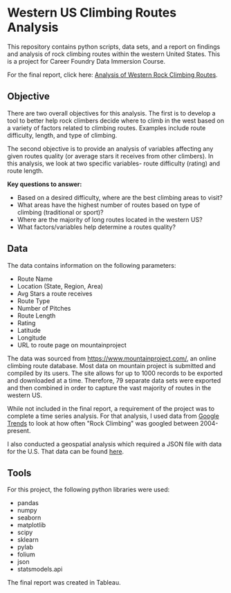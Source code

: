 # Western US Climbing Routes Analysis

This repository contains python scripts, data sets, and a report on findings and analysis of rock climbing routes within the western United States. This is a project for Career Foundry Data Immersion Course. 

For the final report, click here: [Analysis of Western Rock Climbing Routes](https://public.tableau.com/app/profile/dave.bennett/viz/AnalysisofWesternUSRockClimbingRoutes/Storyboard?publish=yes). 

## **Objective**
There are two overall objectives for this analysis. The first is to develop a tool to better help rock climbers decide where to climb in the west based on a variety of factors related to climbing routes. Examples include route difficulty, length, and type of climbing. 

The second objective is to provide an analysis of variables affecting any given routes quality (or average stars it receives from other climbers).  In this analysis, we look at two specific variables- route difficulty (rating) and route length. 

**Key questions to answer:**
- Based on a desired difficulty, where are the best climbing areas to visit? 
- What areas have the highest number of routes based on type of climbing (traditional or sport)? 
- Where are the majority of long routes located in the western US? 
- What factors/variables help determine a routes quality? 

## **Data**
The data contains information on the following parameters:
- Route Name
- Location (State, Region, Area)
- Avg Stars a route receives 
- Route Type
- Number of Pitches
- Route Length
- Rating
- Latitude
- Longitude
- URL to route page on mountainproject

The data was sourced from https://www.mountainproject.com/, an online climbing route database. Most data on mountain project is submitted and compiled by its users. The site allows for up to 1000 records to be exported and downloaded at a time. Therefore, 79 separate data sets were exported and then combined in order to capture the vast majority of routes in the western US. 

While not included in the final report, a requirement of the project was to complete a time series analysis. For that analysis, I used data from [Google Trends](https://trends.google.com/trends/explore?date=all&geo=US&q=rock%20climbing) to look at how often "Rock Climbing" was googled between 2004-present.  

I also conducted a geospatial analysis which required a JSON file with data for the U.S. That data can be found [here](https://coach-courses-us.s3.amazonaws.com/public/courses/data-immersion/A6/6.3/us-states.json). 

## **Tools**
For this project, the following python libraries were used: 
- pandas
- numpy 
- seaborn
- matplotlib
- scipy
- sklearn
- pylab
- folium
- json
- statsmodels.api

The final report was created in Tableau.  

